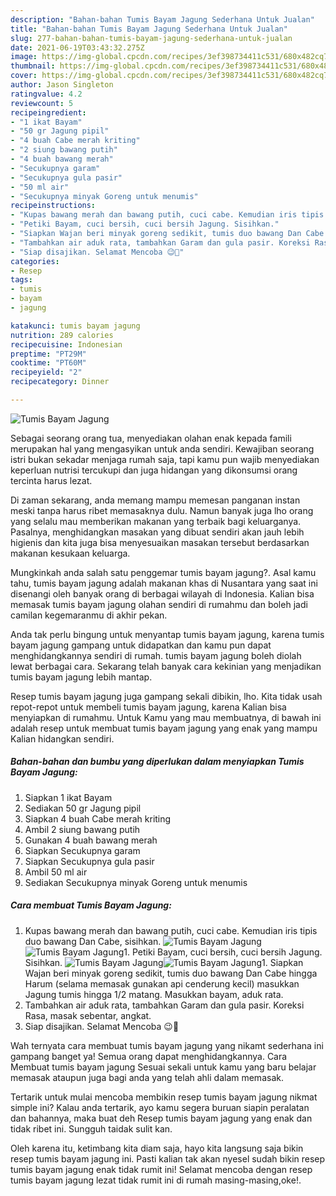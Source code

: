 ```yaml
---
description: "Bahan-bahan Tumis Bayam Jagung Sederhana Untuk Jualan"
title: "Bahan-bahan Tumis Bayam Jagung Sederhana Untuk Jualan"
slug: 277-bahan-bahan-tumis-bayam-jagung-sederhana-untuk-jualan
date: 2021-06-19T03:43:32.275Z
image: https://img-global.cpcdn.com/recipes/3ef398734411c531/680x482cq70/tumis-bayam-jagung-foto-resep-utama.jpg
thumbnail: https://img-global.cpcdn.com/recipes/3ef398734411c531/680x482cq70/tumis-bayam-jagung-foto-resep-utama.jpg
cover: https://img-global.cpcdn.com/recipes/3ef398734411c531/680x482cq70/tumis-bayam-jagung-foto-resep-utama.jpg
author: Jason Singleton
ratingvalue: 4.2
reviewcount: 5
recipeingredient:
- "1 ikat Bayam"
- "50 gr Jagung pipil"
- "4 buah Cabe merah kriting"
- "2 siung bawang putih"
- "4 buah bawang merah"
- "Secukupnya garam"
- "Secukupnya gula pasir"
- "50 ml air"
- "Secukupnya minyak Goreng untuk menumis"
recipeinstructions:
- "Kupas bawang merah dan bawang putih, cuci cabe. Kemudian iris tipis duo bawang Dan Cabe, sisihkan."
- "Petiki Bayam, cuci bersih, cuci bersih Jagung. Sisihkan."
- "Siapkan Wajan beri minyak goreng sedikit, tumis duo bawang Dan Cabe hingga Harum (selama memasak gunakan api cenderung kecil) masukkan Jagung tumis hingga 1/2 matang. Masukkan bayam, aduk rata."
- "Tambahkan air aduk rata, tambahkan Garam dan gula pasir. Koreksi Rasa, masak sebentar, angkat."
- "Siap disajikan. Selamat Mencoba 😉🙏"
categories:
- Resep
tags:
- tumis
- bayam
- jagung

katakunci: tumis bayam jagung 
nutrition: 289 calories
recipecuisine: Indonesian
preptime: "PT29M"
cooktime: "PT60M"
recipeyield: "2"
recipecategory: Dinner

---
```



![Tumis Bayam Jagung](https://img-global.cpcdn.com/recipes/3ef398734411c531/680x482cq70/tumis-bayam-jagung-foto-resep-utama.jpg)

Sebagai seorang orang tua, menyediakan olahan enak kepada famili merupakan hal yang mengasyikan untuk anda sendiri. Kewajiban seorang istri bukan sekadar menjaga rumah saja, tapi kamu pun wajib menyediakan keperluan nutrisi tercukupi dan juga hidangan yang dikonsumsi orang tercinta harus lezat.

Di zaman  sekarang, anda memang mampu memesan panganan instan meski tanpa harus ribet memasaknya dulu. Namun banyak juga lho orang yang selalu mau memberikan makanan yang terbaik bagi keluarganya. Pasalnya, menghidangkan masakan yang dibuat sendiri akan jauh lebih higienis dan kita juga bisa menyesuaikan masakan tersebut berdasarkan makanan kesukaan keluarga. 



Mungkinkah anda salah satu penggemar tumis bayam jagung?. Asal kamu tahu, tumis bayam jagung adalah makanan khas di Nusantara yang saat ini disenangi oleh banyak orang di berbagai wilayah di Indonesia. Kalian bisa memasak tumis bayam jagung olahan sendiri di rumahmu dan boleh jadi camilan kegemaranmu di akhir pekan.

Anda tak perlu bingung untuk menyantap tumis bayam jagung, karena tumis bayam jagung gampang untuk didapatkan dan kamu pun dapat menghidangkannya sendiri di rumah. tumis bayam jagung boleh diolah lewat berbagai cara. Sekarang telah banyak cara kekinian yang menjadikan tumis bayam jagung lebih mantap.

Resep tumis bayam jagung juga gampang sekali dibikin, lho. Kita tidak usah repot-repot untuk membeli tumis bayam jagung, karena Kalian bisa menyiapkan di rumahmu. Untuk Kamu yang mau membuatnya, di bawah ini adalah resep untuk membuat tumis bayam jagung yang enak yang mampu Kalian hidangkan sendiri.

<!--inarticleads1-->

##### Bahan-bahan dan bumbu yang diperlukan dalam menyiapkan Tumis Bayam Jagung:

1. Siapkan 1 ikat Bayam
1. Sediakan 50 gr Jagung pipil
1. Siapkan 4 buah Cabe merah kriting
1. Ambil 2 siung bawang putih
1. Gunakan 4 buah bawang merah
1. Siapkan Secukupnya garam
1. Siapkan Secukupnya gula pasir
1. Ambil 50 ml air
1. Sediakan Secukupnya minyak Goreng untuk menumis




<!--inarticleads2-->

##### Cara membuat Tumis Bayam Jagung:

1. Kupas bawang merah dan bawang putih, cuci cabe. Kemudian iris tipis duo bawang Dan Cabe, sisihkan.
<img src="https://img-global.cpcdn.com/steps/7459ca71239b5e2c/160x128cq70/tumis-bayam-jagung-langkah-memasak-1-foto.jpg" alt="Tumis Bayam Jagung"><img src="https://img-global.cpcdn.com/steps/9be33b7858ca4dc8/160x128cq70/tumis-bayam-jagung-langkah-memasak-1-foto.jpg" alt="Tumis Bayam Jagung">1. Petiki Bayam, cuci bersih, cuci bersih Jagung. Sisihkan.
<img src="https://img-global.cpcdn.com/steps/1f9b02fbd90f55b3/160x128cq70/tumis-bayam-jagung-langkah-memasak-2-foto.jpg" alt="Tumis Bayam Jagung"><img src="https://img-global.cpcdn.com/steps/e4870431d82ed017/160x128cq70/tumis-bayam-jagung-langkah-memasak-2-foto.jpg" alt="Tumis Bayam Jagung">1. Siapkan Wajan beri minyak goreng sedikit, tumis duo bawang Dan Cabe hingga Harum (selama memasak gunakan api cenderung kecil) masukkan Jagung tumis hingga 1/2 matang. Masukkan bayam, aduk rata.
1. Tambahkan air aduk rata, tambahkan Garam dan gula pasir. Koreksi Rasa, masak sebentar, angkat.
1. Siap disajikan. Selamat Mencoba 😉🙏




Wah ternyata cara membuat tumis bayam jagung yang nikamt sederhana ini gampang banget ya! Semua orang dapat menghidangkannya. Cara Membuat tumis bayam jagung Sesuai sekali untuk kamu yang baru belajar memasak ataupun juga bagi anda yang telah ahli dalam memasak.

Tertarik untuk mulai mencoba membikin resep tumis bayam jagung nikmat simple ini? Kalau anda tertarik, ayo kamu segera buruan siapin peralatan dan bahannya, maka buat deh Resep tumis bayam jagung yang enak dan tidak ribet ini. Sungguh taidak sulit kan. 

Oleh karena itu, ketimbang kita diam saja, hayo kita langsung saja bikin resep tumis bayam jagung ini. Pasti kalian tak akan nyesel sudah bikin resep tumis bayam jagung enak tidak rumit ini! Selamat mencoba dengan resep tumis bayam jagung lezat tidak rumit ini di rumah masing-masing,oke!.

